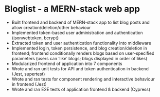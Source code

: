 # Bloglist - a MERN-stack web app
-	Built frontend and backend of MERN-stack app to list blog posts and allow creation/deletion/other behaviour
-	Implemented token-based user administration and authentication (jsonwebtoken, bcrypt)
-	Extracted token and user authentication functionality into middleware
-	Implemented login, token persistence, and blog creation/deletion in frontend; frontend conditionally renders blogs based on user-specified parameters (users can ‘like’ blogs; blogs displayed in order of likes)
-	Modularized frontend of application into 7 components
-	Wrote and ran unit tests for API and token authentication in backend (Jest, supertest)
-	Wrote and ran tests for component rendering and interactive behaviour in frontend (Jest)
-	Wrote and ran E2E tests of application frontend & backend (Cypress)

